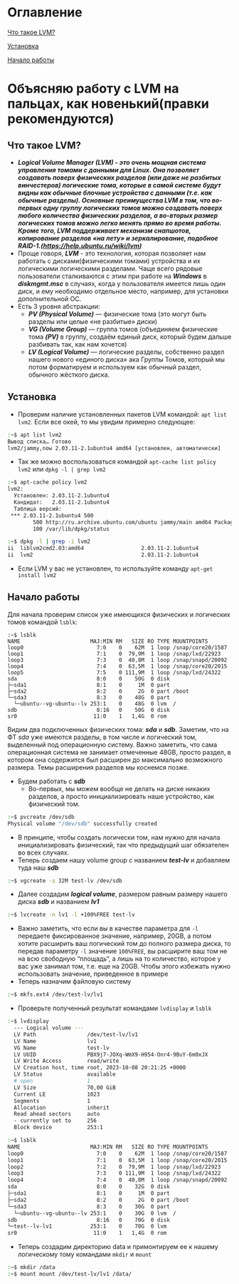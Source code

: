 # Оглавление

[Что такое LVM?](#что-такое-lvm)

[Установка](#установка)

[Начало работы](#начало-работы)

# Объясняю работу с LVM на пальцах, как новенький(правки рекомендуются)
## Что такое LVM?
- *__Logical Volume Manager (LVM) - это очень мощная система управления томами с данными для Linux. Она позволяет создавать поверх физических разделов (или даже не разбитых винчестеров) логические тома, которые в самой системе будут видны как обычные блочные устройства с данными (т.е. как обычные разделы). Основные преимущества LVM в том, что во-первых одну группу логических томов можно создавать поверх любого количества физических разделов, а во-вторых размер логических томов можно легко менять прямо во время работы. Кроме того, LVM поддерживает механизм снапшотов, копирование разделов «на лету» и зеркалирование, подобное RAID-1.(https://help.ubuntu.ru/wiki/lvm)__*
- Проще говоря, *__LVM__* - это технология, которая позволяет нам работать с дисками(физическими томами) устройства и их логическими логическими разделами. Чаще всего рядовые пользователи сталкиваются с этим при работе на *__Windows__* в *__diskmgmt.msc__* в случаях, когда у пользователя имеется лишь один диск, и ему необходимо отдельное место, например, для установки дополнительной ОС.
- Есть 3 уровня абстракции:
  - *__PV (Physical Volume)__* — физические тома (это могут быть разделы или целые «не разбитые» диски)
  - *__VG (Volume Group)__* — группа томов (объединяем физические тома *__(PV)__* в группу, создаём единый диск, который будем дальше разбивать так, как нам хочется)
  - *__LV (Logical Volume)__* — логические разделы, собственно раздел нашего нового «единого диска» ака Группы Томов, который мы потом форматируем и используем как обычный раздел, обычного жёсткого диска.
## Установка
- Проверим наличие установленных пакетов LVM командой: `apt list lvm2`. Если все окей, то мы увидим примерно следующее:
```bash
:~$ apt list lvm2
Вывод списка… Готово
lvm2/jammy,now 2.03.11-2.1ubuntu4 amd64 [установлен, автоматически]
```
- Так же можно воспользоваться командой `apt-cache list policy lvm2` или `dpkg -l | grep lvm2`
```bash
:~$ apt-cache policy lvm2
lvm2:
  Установлен: 2.03.11-2.1ubuntu4
  Кандидат:   2.03.11-2.1ubuntu4
  Таблица версий:
 *** 2.03.11-2.1ubuntu4 500
        500 http://ru.archive.ubuntu.com/ubuntu jammy/main amd64 Packages
        100 /var/lib/dpkg/status
```
```bash
:~$ dpkg -l | grep -i lvm2
ii  liblvm2cmd2.03:amd64                  2.03.11-2.1ubuntu4                      amd64        LVM2 command library
ii  lvm2                                  2.03.11-2.1ubuntu4                      amd64        Linux Logical Volume Manager
```
- Если LVM у вас не установлен, то используйте команду `apt-get install lvm2`
## Начало работы
Для начала проверим список уже имеющихся физических и логических томов командой `lsblk`:
```shell
:~$ lsblk
NAME                      MAJ:MIN RM   SIZE RO TYPE MOUNTPOINTS
loop0                       7:0    0    62M  1 loop /snap/core20/1587
loop1                       7:1    0  79,9M  1 loop /snap/lxd/22923
loop3                       7:3    0  40,8M  1 loop /snap/snapd/20092
loop4                       7:4    0  63,5M  1 loop /snap/core20/2015
loop5                       7:5    0 111,9M  1 loop /snap/lxd/24322
sda                         8:0    0    50G  0 disk
├─sda1                      8:1    0     1M  0 part
├─sda2                      8:2    0     2G  0 part /boot
└─sda3                      8:3    0    48G  0 part
  └─ubuntu--vg-ubuntu--lv 253:1    0    48G  0 lvm  /
sdb                         8:16   0    50G  0 disk
sr0                        11:0    1   1,4G  0 rom
```
Видим два подключенных физических тома: *__sda__* и *__sdb__*. Заметим, что на ФТ *_sda_* уже имеются разделы, в том числе и логический том, выделенный под операционную систему. Важно заметить, что сама операционная система не занимает отмеченные 48GB, просто раздел, в котором она содержится был расширен до максимально возможного размера. Темы расширения разделов мы коснемся позже.

- Будем работать с *__sdb__*
  - Во-первых, мы можем вообще не делать на диске никаких разделов, а просто инициализировать наше устройство, как физический том.
```bash
:~$ pvcreate /dev/sdb
Physical volume "/dev/sdb" successfully created
```
  - В принципе, чтобы создать логически том, нам нужно для начала инициализировать физический, так что предыдущий шаг обязателен во всех случаях.
  - Теперь создаем нашу volume group с названием *__test-lv__* и добавляем туда наш *__sdb__*
```bash
:~$ vgcreate -s 32M test-lv /dev/sdb
```
  - Далее создадим *__logical volume__*, размером равным размеру нашего диска *__sdb__* и названием *__lv1__*
```bash
:~$ lvcreate -n lv1 -l +100%FREE test-lv
```
  - Важно заметить, что если вы в качестве параметра для `-l` передаете фиксированное значение, например, 20GB, а потом хотите расширить ваш логический том до полного размера диска, то передав параметру `-l` значение `100%FREE`, вы расширите ваш том не на всю свободную “площадь“, а лишь на то количество, которое у вас уже занимал том, т.е. еще на 20GB. Чтобы этого избежать нужно использовать значение, приведенное в примере
  - Теперь назначим файловую систему
```bash
:~$ mkfs.ext4 /dev/test-lv/lv1
```
  - Проверьте полученный результат командами `lvdisplay` и `lsblk`
```bash
:~$ lvdisplay  
  --- Logical volume ---
  LV Path                /dev/test-lv/lv1
  LV Name                lv1
  VG Name                test-lv
  LV UUID                PBX9j7-JOXq-WmX9-H954-Onr4-9BuY-6m0xJX
  LV Write Access        read/write
  LV Creation host, time root, 2023-10-08 20:21:25 +0000
  LV Status              available
  # open                 1
  LV Size                70,00 GiB
  Current LE             1023
  Segments               1
  Allocation             inherit
  Read ahead sectors     auto
  - currently set to     256
  Block device           253:1
```
```bash
:~$ lsblk
NAME                      MAJ:MIN RM   SIZE RO TYPE MOUNTPOINTS
loop0                       7:0    0    62M  1 loop /snap/core20/1587
loop1                       7:1    0  63,5M  1 loop /snap/core20/2015
loop2                       7:2    0  79,9M  1 loop /snap/lxd/22923
loop3                       7:3    0 111,9M  1 loop /snap/lxd/24322
loop4                       7:4    0  40,8M  1 loop /snap/snapd/20092
sda                         8:0    0    32G  0 disk
├─sda1                      8:1    0     1M  0 part
├─sda2                      8:2    0     2G  0 part /boot
└─sda3                      8:3    0    30G  0 part
  └─ubuntu--vg-ubuntu--lv 253:1    0    30G  0 lvm  /
sdb                         8:16   0    70G  0 disk
└─test--lv-lv1            253:1    0    70G  0 lvm
sr0                        11:0    1   1,4G  0 rom
```
  - Теперь создадим директорию data и примонтируем ее к нашему логическому тому командами `mkdir` и `mount`
```bash
:~$ mkdir /data
:~$ mount mount /dev/test-lv/lv1 /data/
```
